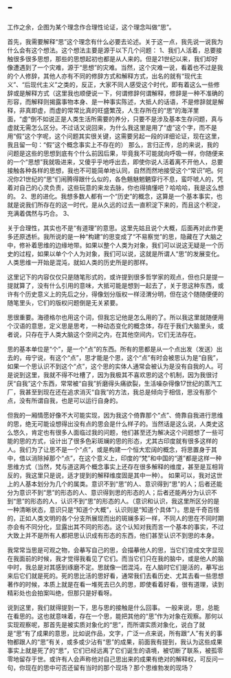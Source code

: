 # -
工作之余，企图为某个理念作合理性论证，这个理念叫做“思”。

首先，我需要解释“思”这个理念有什么必要去论述。关于这一点，我先说一说我为什么会有这个想法。这个想法主要是源于以下几个问题：
1、我们人活着，总要接触很多很多思想，那些的思想起初也都是从人来的。但是21世纪以来，我们却好像遭遇到了一个灾难，源于“思想”的灾难。当然，这个灾难一说，看着也不过是我的个人修辞，其他人亦有不同的修辞方式和解释方式，出名的就有“现代主义”、“后现代主义”之类的，反正，大家不同人感受这个时代，即有着这么一些修辞或是解释方式（这里我也顺便说一下，何谓修辞何谓解释，修辞是一种不准确的形容，而解释则揭露事物本身、是一种事实陈述，大抵人的话语，不是修辞就是解释，非真即虚，而虚的常常比真的旺盛繁茂，人生存所在的“思”的海洋里面，“虚”倒不如说正是人类生活所需要的养分，只要不是涉及基本生存问题，真与虚就无需怎么区分。不过话又说回来，为什么我这里是用了“虚”这个字，而不是用“假”这个字呢，这个问题其实很关键，这需要另起一段的详细论证，现在这里，我且留一句：“假”这个概念事实上不存在的）
那么，言归正传，总的来说，我的问题是这些的思想到底有个什么前因后果，毕竟我不可能就向呼吸一样，你随便来的一个“思想”我就吸进来，又傻乎乎地呼出去，即使你说人活着离不开他人，总要接触各种各样的思想，我也不可能简单地认同，自然而然地接受这个“常识”吧。何况你21世纪的“思”们闹腾得跟什么似的，各色魑魅魍魉穿行不息，蛮吓唬人的，凭着对自己的心灵负责，这些玩意的来龙去脉，你也得搞懂吧？哈哈哈，我是这么想的。
2、思的进化。我想多数人都有一个“历史”的概念，这算是一个基本事实，也就是说我们所存在的这一时代，是从久远的过去一直积淀下来的，而且这个积淀，充满着偶然与巧合。
3、

关于合理性，其实也不是“有道理”的意思。这里先姑且说个大概，后面再对此作更多还原透析。我所说的是一种“构建”的思变成了“不易察觉”的思，隐藏在了大脑之中，修补着思维的边缘地带。如果以整个人类为对象，我们可以说这无疑是一个历史的过程，如果以单个个人为对象，我们可以说，这就是所谓人“思”的发展变化。人类思维一开始是混沌，就如人类的历史所是的那样。

这里记下的内容仅仅只是随笔形式的，或许提到很多哲学家的观点，但也只是提一提就算了，没有什么引用的意味，大抵可能是想到一起去了，关于思这种东西，或许有个历史意义上的先后之分，得像划分版权一样泾渭分明，但在这个随随便便的随笔里头，它们的版权问题倒是无关紧要。

思很重要。海德格尔也用这个词，但我忘记他是怎么用的了。所以我这里就随便用个汉语的意思，定义思是思考，一种动态变化的概念体，存在于我们大脑里头，或者说，只存在于人类大脑这个空间之内，在其他空间内，它们无法存在。

思的基本单位是“个”，是一个“点”的东西。所有的思都是从一个点出发（发送）出去的，毋宁说，有这个“点”，思才能是个思，这个“点”有时会被思认为是“自我”，如果一个思认识不到这个“点”，这个思的实体人通常会被认为是没有自我的人。可是说到这里，我就不得不吐槽了，因为我极其不喜欢思的这个机制，因为我很讨厌“自我”这个东西，常常被“自我”折磨得头痛欲裂，生活噪杂得像17世纪的蒸汽工厂，我甚至到现在还在追求消灭“自我”的方法，我总是倾向于相信，思没有那个点，没有所谓自我，也是可以运行自身的。

但我的一厢情愿好像不大可能实现，因为我这个倚靠那个“点”、倚靠自我进行思维的思，绝无可能设想得出没有点的思会是什么样子的。当然话是这么说，人类史这么悠久，肯定也有很多人面临过我的问题，他们甚至还为解决这个问题想了一些可能的思的方式，设计出了很多色彩斑斓的思的形态，尤其古印度就有很多这样的人。我们为了让思不是一个“点”，或是构建一个恒大宏阔的概念，将思置身于其中，借以消除掉那个“点”，在这个意义上，印度的“梵”和中国的“道”都是这样一种思维方式（当然，梵与道这两个概念事实上还存在很多解释的维度，甚至是互相背反的，我这里只是说，适才提到的解释维度固是其中一种）。
如果可以，我对这世上的人基本划分为几个的属类。意识不到“思”的人、意识得到“思”的人；后者还能分为意识不到“思”的形态的人、意识得到思的形态的人；后者还能再分为认识不到“思”的形态的人，认识不到“思”的形态的人。（意识和认识，我这里所区分的是一种清晰状态，意识只是“知道个大概”，认识则是“知道个具体”）。思是千奇百怪的，正如人类文明的各个分支所展现而出的斑斓多彩一样，不同人的思在不同时期亦会有不同分化，显露出其不同的形态。这个认知对我而言一个基本的事实，不过大致上并不是所有人都把思认识成有形态的东西，他们甚至认识不到思的本身。

我常常当思是可观之物，会摹写自己的思，会描摹他人的思，当它们变成文字显现在我面前的时候，我才觉得我看见了它们。而当它们只在我的脑中，或是他人的脑中时，我总是对其感到琢磨不定。思就像一团混沌，在人脑时它们是活的，摹写出来后它们就是死的。死的思比活的思好看，通常我们去看历史、尤其去看一些思想著作的时候，本质上就是在看一堆死去已久的思，即使看着好看，很有道理，读到精彩处也会拍案叫绝，但那只是好看呀。

说到这里，我们就得提到一下，思与思的接触是什么回事。
一般来说，思，总能在看思的。这也就意味着，存在一个思，能把其他的“思”作为对象在观察。那何以实现观察呢，那首先是被实质对象化的“思”，而所谓实质对象化，说白了就是“思”有了成果的意思，比如说作品，文字，广泛一点来说，所有跟“人”有关的事物都跟人的“思”有关，或多或少沾有“思”的成果，前面我有提到，我认为这些成果事实上就是死了的“思”，它们已经远离了它们诞生的语境，被切断了联系，被孤零零地留存于世。或许有人会声称他对自己思出来的成果有绝对的解释权，可反问一句，你现在的思中可否还留有当时的那个现场？那个思维勃发的现场？
